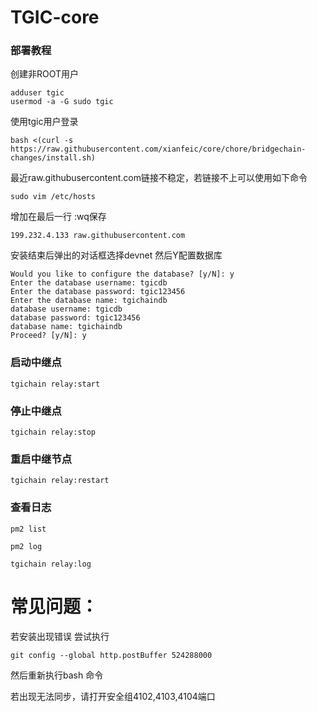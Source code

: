 # TGIC-core

### 部署教程

创建非ROOT用户
~~~
adduser tgic
usermod -a -G sudo tgic
~~~
使用tgic用户登录

~~~
bash <(curl -s https://raw.githubusercontent.com/xianfeic/core/chore/bridgechain-changes/install.sh)
~~~

最近raw.githubusercontent.com链接不稳定，若链接不上可以使用如下命令
~~~
sudo vim /etc/hosts
~~~
增加在最后一行 :wq保存
~~~
199.232.4.133 raw.githubusercontent.com
~~~

安装结束后弹出的对话框选择devnet
然后Y配置数据库

~~~
Would you like to configure the database? [y/N]: y
Enter the database username: tgicdb
Enter the database password: tgic123456
Enter the database name: tgichaindb
database username: tgicdb
database password: tgic123456
database name: tgichaindb
Proceed? [y/N]: y

~~~

### 启动中继点

~~~
tgichain relay:start
~~~

### 停止中继点

~~~
tgichain relay:stop
~~~

### 重启中继节点

~~~
tgichain relay:restart
~~~


### 查看日志

~~~
pm2 list

pm2 log  

tgichain relay:log
~~~

# 常见问题：

若安装出现错误  尝试执行

~~~
git config --global http.postBuffer 524288000
~~~

然后重新执行bash 命令

若出现无法同步，请打开安全组4102,4103,4104端口

